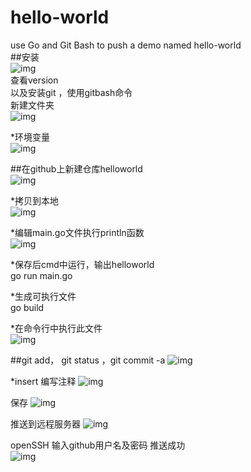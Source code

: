 # hello-world<br>
use Go and Git Bash to push a demo named hello-world<br>
##安装 <br>
![img](https://github.com/willkernel/hello-world/tree/master/pngfiles/tortoisegit_msi.png)<br>
查看version<br>
以及安装git ，使用gitbash命令<br>
新建文件夹<br>
![img](https://github.com/willkernel/hello-world/tree/master/pngfiles/mkdirs.png)<br>

*环境变量<br>
![img](https://github.com/willkernel/hello-world/tree/master/pngfiles/setenv.png)<br>

##在github上新建仓库helloworld<br>
![img](https://github.com/willkernel/hello-world/tree/master/pngfiles/newresp.png)<br>

*拷贝到本地<br>
![img](https://github.com/willkernel/hello-world/tree/master/pngfiles/clone.png)<br>

*编辑main.go文件执行println函数<br>
![img](https://github.com/willkernel/hello-world/tree/master/pngfiles/maingo.png)<br>

*保存后cmd中运行，输出helloworld<br>
go run main.go<br>

*生成可执行文件<br>
go build<br>

*在命令行中执行此文件<br>
![img](https://github.com/willkernel/hello-world/tree/master/pngfiles/exefile.png)<br>

##git add， git status ，git commit -a 
![img](https://github.com/willkernel/hello-world/tree/master/pngfiles/addstatusandcommit.png)<br>

*insert 编写注释
![img](https://github.com/willkernel/hello-world/tree/master/pngfiles/insert.png)<br>

保存
![img](https://github.com/willkernel/hello-world/tree/master/pngfiles/save.png)<br>

推送到远程服务器
![img](https://github.com/willkernel/hello-world/tree/master/pngfiles/push.png)<br>


openSSH 输入github用户名及密码
推送成功<br>
![img](https://github.com/willkernel/hello-world/tree/master/pngfiles/success.png)
